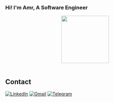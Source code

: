### Hi! I'm Amr, A Software Engineer


<section align="center">
  <a align="center" href="https://github.com/anuraghazra/github-readme-stats">
    <picture>
      <source
        media="(prefers-color-scheme: dark)"
        srcset="https://github-readme-stats.vercel.app/api?username=I-3B&show_icons=true&theme=github_dark_dimmed"
      />
      <source
        media="(prefers-color-scheme: light)"
        srcset="https://github-readme-stats.vercel.app/api?username=I-3B&show_icons=true&"
      />
      <img align="center" height=150 src="https://github-readme-stats.vercel.app/api?username=I-3B&show_icons=true&theme=github_dark_dimmed" />
    </picture>
  </a>
</section>

<br>

## Contact
[![LinkedIn](https://img.shields.io/badge/linkedin-%230077B5.svg?style=for-the-badge&logo=linkedin&logoColor=white)](https://www.linkedin.com/in/amr-kallas)
[![Gmail](https://img.shields.io/badge/Gmail-D14836?style=for-the-badge&logo=gmail&logoColor=white)](mailto:amrkallas1@gmail.com)
[![Telegram](https://img.shields.io/badge/Telegram-2CA5E0?style=for-the-badge&logo=telegram&logoColor=white)](https://t.me/Amr_Kallas)

